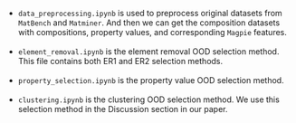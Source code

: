 - `data_preprocessing.ipynb` is used to preprocess original datasets from `MatBench` and `Matminer`. And then we can get the composition datasets with compositions, property values, and corresponding `Magpie` features. <br /> <br />
- `element_removal.ipynb` is the element removal OOD selection method. This file contains both ER1 and ER2 selection methods. <br /> <br />
- `property_selection.ipynb` is the property value OOD selection method.  <br /> <br />
- `clustering.ipynb` is the clustering OOD selection method. We use this selection method in the Discussion section in our paper.
